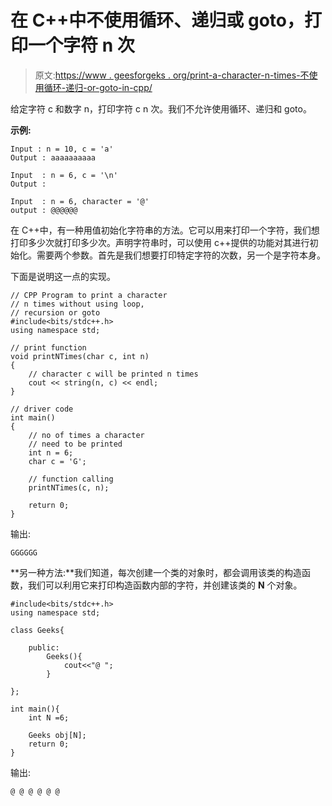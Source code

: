 # 在 C++中不使用循环、递归或 goto，打印一个字符 n 次

> 原文:[https://www . geesforgeks . org/print-a-character-n-times-不使用循环-递归-or-goto-in-cpp/](https://www.geeksforgeeks.org/print-a-character-n-times-without-using-loop-recursion-or-goto-in-cpp/)

给定字符 c 和数字 n，打印字符 c n 次。我们不允许使用循环、递归和 goto。

**示例:**

```
Input : n = 10, c = 'a'
Output : aaaaaaaaaa

Input  : n = 6, c = '\n'
Output :

Input  : n = 6, character = '@'
output : @@@@@@

```

在 C++中，有一种用值初始化字符串的方法。它可以用来打印一个字符，我们想打印多少次就打印多少次。声明字符串时，可以使用 c++提供的功能对其进行初始化。需要两个参数。首先是我们想要打印特定字符的次数，另一个是字符本身。

下面是说明这一点的实现。

```
// CPP Program to print a character 
// n times without using loop,
// recursion or goto
#include<bits/stdc++.h>
using namespace std;

// print function
void printNTimes(char c, int n)
{
    // character c will be printed n times
    cout << string(n, c) << endl;
}

// driver code
int main()
{
    // no of times a character
    // need to be printed
    int n = 6;
    char c = 'G';

    // function calling
    printNTimes(c, n);

    return 0; 
}
```

输出:

```
GGGGGG

```

**另一种方法:**我们知道，每次创建一个类的对象时，都会调用该类的构造函数，我们可以利用它来打印构造函数内部的字符，并创建该类的 **N** 个对象。

```
#include<bits/stdc++.h>
using namespace std;

class Geeks{

    public:
        Geeks(){
            cout<<"@ ";
        }

};

int main(){
    int N =6;

    Geeks obj[N];
    return 0;
}
```

输出:

```
@ @ @ @ @ @

```